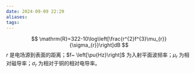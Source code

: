 ```yaml
---
date: 2024-09-09 22:29
aliases: 
tags: 
---
```

$$
\mathrm{R}=322-10\log\left[\frac{r^{2}f^{3}\mu_{r}}{\sigma_{r}}\right]dB
$$
$r$ 是电场源到表面的距离；$f~ \left[\pu{Hz}\right]$ 为入射平面波频率；$\mu _{r}$ 为相对磁导率；$\sigma _{r}$ 为相对于铜的相对电导率。